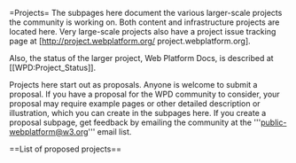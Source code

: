 =Projects=
The subpages here document the various larger-scale projects the community is working on. Both content and infrastructure projects are located here.  Very large-scale projects also have a project issue tracking page at [http://project.webplatform.org/ project.webplatform.org].

Also, the status of the larger project, Web Platform Docs, is described at [[WPD:Project_Status]].

Projects here start out as proposals. Anyone is welcome to submit a proposal. If you have a proposal for the WPD community to consider, your proposal may require example pages or other detailed description or illustration, which you can create in the subpages here. If you create a proposal subpage, get feedback by emailing the community at the '''public-webplatform@w3.org''' email list.

==List of proposed projects==
<subpages />